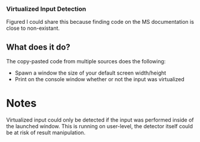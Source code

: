 ### Virtualized Input Detection

Figured I could share this because finding code on the MS documentation is close to non-existant.

## What does it do?

The copy-pasted code from multiple sources does the following:

- Spawn a window the size of your default screen width/height
- Print on the console window whether or not the input was virtualized

# Notes

Virtualized input could only be detected if the input was performed inside of the launched window.
This is running on user-level, the detector itself could be at risk of result manipulation.